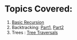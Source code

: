 # Topics Covered:

1. [Basic Recursion](https://github.com/milan-vishnoi/Practice_Programs/blob/main/Java/advancedproblems/Recursion.java)
2. Backtracking: [Part1](https://github.com/milan-vishnoi/Practice_Programs/blob/main/Java/advancedproblems/Backtracking.java), [Part2](https://github.com/milan-vishnoi/Practice_Programs/blob/main/Java/advancedproblems/Backtracking2.java)
3. Trees : [Tree Traversals](https://github.com/milan-vishnoi/Practice_Programs/blob/main/Java/advancedproblems/TreeTraversals.java)
